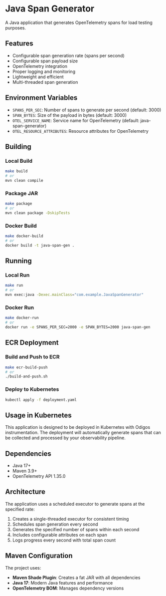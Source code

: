 # Java Span Generator

A Java application that generates OpenTelemetry spans for load testing purposes.

## Features

- Configurable span generation rate (spans per second)
- Configurable span payload size
- OpenTelemetry integration
- Proper logging and monitoring
- Lightweight and efficient
- Multi-threaded span generation

## Environment Variables

- `SPANS_PER_SEC`: Number of spans to generate per second (default: 3000)
- `SPAN_BYTES`: Size of the payload in bytes (default: 3000)
- `OTEL_SERVICE_NAME`: Service name for OpenTelemetry (default: java-span-generator)
- `OTEL_RESOURCE_ATTRIBUTES`: Resource attributes for OpenTelemetry

## Building

### Local Build
```bash
make build
# or
mvn clean compile
```

### Package JAR
```bash
make package
# or
mvn clean package -DskipTests
```

### Docker Build
```bash
make docker-build
# or
docker build -t java-span-gen .
```

## Running

### Local Run
```bash
make run
# or
mvn exec:java -Dexec.mainClass="com.example.JavaSpanGenerator"
```

### Docker Run
```bash
make docker-run
# or
docker run -e SPANS_PER_SEC=2000 -e SPAN_BYTES=2000 java-span-gen
```

## ECR Deployment

### Build and Push to ECR
```bash
make ecr-build-push
# or
./build-and-push.sh
```

### Deploy to Kubernetes
```bash
kubectl apply -f deployment.yaml
```

## Usage in Kubernetes

This application is designed to be deployed in Kubernetes with Odigos instrumentation. The deployment will automatically generate spans that can be collected and processed by your observability pipeline.

## Dependencies

- Java 17+
- Maven 3.9+
- OpenTelemetry API 1.35.0

## Architecture

The application uses a scheduled executor to generate spans at the specified rate:
1. Creates a single-threaded executor for consistent timing
2. Schedules span generation every second
3. Generates the specified number of spans within each second
4. Includes configurable attributes on each span
5. Logs progress every second with total span count

## Maven Configuration

The project uses:
- **Maven Shade Plugin**: Creates a fat JAR with all dependencies
- **Java 17**: Modern Java features and performance
- **OpenTelemetry BOM**: Manages dependency versions
